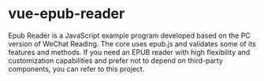 # vue-epub-reader
Epub Reader is a JavaScript example program developed based on the PC version of WeChat Reading. The core uses epub.js and validates some of its features and methods.  If you need an EPUB reader with high flexibility and customization capabilities and prefer not to depend on third-party components, you can refer to this project.
